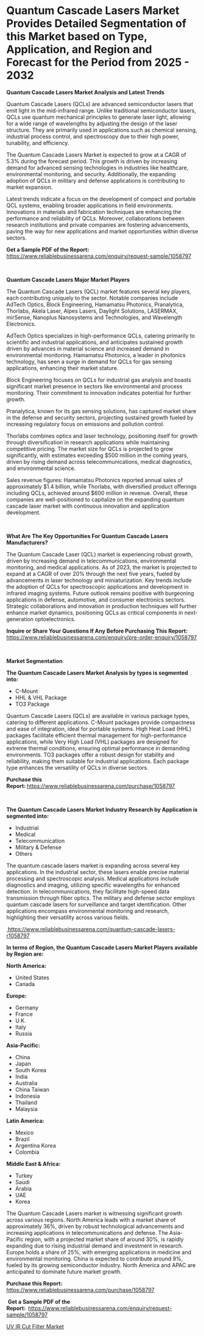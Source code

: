 <p><h1>Quantum Cascade Lasers Market Provides Detailed Segmentation of this Market based on Type, Application, and Region and Forecast for the Period from 2025 - 2032</h1></p><p><strong>Quantum Cascade Lasers Market Analysis and Latest Trends</strong></p>
<p><p>Quantum Cascade Lasers (QCLs) are advanced semiconductor lasers that emit light in the mid-infrared range. Unlike traditional semiconductor lasers, QCLs use quantum mechanical principles to generate laser light, allowing for a wide range of wavelengths by adjusting the design of the laser structure. They are primarily used in applications such as chemical sensing, industrial process control, and spectroscopy due to their high power, tunability, and efficiency.</p><p>The Quantum Cascade Lasers Market is expected to grow at a CAGR of 5.3% during the forecast period. This growth is driven by increasing demand for advanced sensing technologies in industries like healthcare, environmental monitoring, and security. Additionally, the expanding adoption of QCLs in military and defense applications is contributing to market expansion. </p><p>Latest trends indicate a focus on the development of compact and portable QCL systems, enabling broader applications in field environments. Innovations in materials and fabrication techniques are enhancing the performance and reliability of QCLs. Moreover, collaborations between research institutions and private companies are fostering advancements, paving the way for new applications and market opportunities within diverse sectors.</p></p>
<p><strong>Get a Sample PDF of the Report:&nbsp;</strong> <a href="https://www.reliablebusinessarena.com/enquiry/request-sample/1058797?utm_campaign=3138&utm_medium=2&utm_source=Github&utm_content=ia&utm_term=06042025&utm_id=quantum-cascade-lasers">https://www.reliablebusinessarena.com/enquiry/request-sample/1058797</a></p>
<p>&nbsp;</p>
<p><strong>Quantum Cascade Lasers Major Market Players</strong></p>
<p><p>The Quantum Cascade Lasers (QCL) market features several key players, each contributing uniquely to the sector. Notable companies include AdTech Optics, Block Engineering, Hamamatsu Photonics, Pranalytica, Thorlabs, Akela Laser, Alpes Lasers, Daylight Solutions, LASERMAX, mirSense, Nanoplus Nanosystems and Technologies, and Wavelength Electronics.</p><p>AdTech Optics specializes in high-performance QCLs, catering primarily to scientific and industrial applications, and anticipates sustained growth driven by advances in material science and increased demand in environmental monitoring. Hamamatsu Photonics, a leader in photonics technology, has seen a surge in demand for QCLs for gas sensing applications, enhancing their market stature.</p><p>Block Engineering focuses on QCLs for industrial gas analysis and boasts significant market presence in sectors like environmental and process monitoring. Their commitment to innovation indicates potential for further growth.</p><p>Pranalytica, known for its gas sensing solutions, has captured market share in the defense and security sectors, projecting sustained growth fueled by increasing regulatory focus on emissions and pollution control.</p><p>Thorlabs combines optics and laser technology, positioning itself for growth through diversification in research applications while maintaining competitive pricing. The market size for QCLs is projected to grow significantly, with estimates exceeding $500 million in the coming years, driven by rising demand across telecommunications, medical diagnostics, and environmental science.</p><p>Sales revenue figures: Hamamatsu Photonics reported annual sales of approximately $1.4 billion, while Thorlabs, with diversified product offerings including QCLs, achieved around $600 million in revenue. Overall, these companies are well-positioned to capitalize on the expanding quantum cascade laser market with continuous innovation and application development.</p></p>
<p>&nbsp;</p>
<p><strong>What Are The Key Opportunities For Quantum Cascade Lasers Manufacturers?</strong></p>
<p><p>The Quantum Cascade Laser (QCL) market is experiencing robust growth, driven by increasing demand in telecommunications, environmental monitoring, and medical applications. As of 2023, the market is projected to expand at a CAGR of over 20% through the next five years, fueled by advancements in laser technology and miniaturization. Key trends include the adoption of QCLs for spectroscopic applications and development in infrared imaging systems. Future outlook remains positive with burgeoning applications in defense, automotive, and consumer electronics sectors. Strategic collaborations and innovation in production techniques will further enhance market dynamics, positioning QCLs as critical components in next-generation optoelectronics.</p></p>
<p><strong>Inquire or Share Your Questions If Any Before Purchasing This Report:</strong> <a href="https://www.reliablebusinessarena.com/enquiry/pre-order-enquiry/1058797?utm_campaign=3138&utm_medium=2&utm_source=Github&utm_content=ia&utm_term=06042025&utm_id=quantum-cascade-lasers">https://www.reliablebusinessarena.com/enquiry/pre-order-enquiry/1058797</a></p>
<p>&nbsp;</p>
<p><strong>Market Segmentation</strong></p>
<p><strong>The Quantum Cascade Lasers Market Analysis by types is segmented into:</strong></p>
<p><ul><li>C-Mount</li><li>HHL & VHL Package</li><li>TO3 Package</li></ul></p>
<p><p>Quantum Cascade Lasers (QCLs) are available in various package types, catering to different applications. C-Mount packages provide compactness and ease of integration, ideal for portable systems. High Heat Load (HHL) packages facilitate efficient thermal management for high-performance applications, while Very High Load (VHL) packages are designed for extreme thermal conditions, ensuring optimal performance in demanding environments. TO3 packages offer a robust design for stability and reliability, making them suitable for industrial applications. Each package type enhances the versatility of QCLs in diverse sectors.</p></p>
<p><strong>Purchase this Report:&nbsp;</strong><a href="https://www.reliablebusinessarena.com/purchase/1058797?utm_campaign=3138&utm_medium=2&utm_source=Github&utm_content=ia&utm_term=06042025&utm_id=quantum-cascade-lasers">https://www.reliablebusinessarena.com/purchase/1058797</a></p>
<p>&nbsp;</p>
<p><strong>The Quantum Cascade Lasers Market Industry Research by Application is segmented into:</strong></p>
<p><ul><li>Industrial</li><li>Medical</li><li>Telecommunication</li><li>Military & Defense</li><li>Others</li></ul></p>
<p><p>The quantum cascade lasers market is expanding across several key applications. In the industrial sector, these lasers enable precise material processing and spectroscopic analysis. Medical applications include diagnostics and imaging, utilizing specific wavelengths for enhanced detection. In telecommunications, they facilitate high-speed data transmission through fiber optics. The military and defense sector employs quantum cascade lasers for surveillance and target identification. Other applications encompass environmental monitoring and research, highlighting their versatility across various fields.</p></p>
<p><a href="https://www.reliablebusinessarena.com/quantum-cascade-lasers-r1058797?utm_campaign=3138&utm_medium=2&utm_source=Github&utm_content=ia&utm_term=06042025&utm_id=quantum-cascade-lasers">&nbsp;https://www.reliablebusinessarena.com/quantum-cascade-lasers-r1058797</a></p>
<p><strong>In terms of Region, the Quantum Cascade Lasers Market Players available by Region are:</strong></p>
<p>
    <p> <strong> North America: </strong>
        <ul>
            <li>United States</li>
            <li>Canada</li>
        </ul>
        </p> 
    <p> <strong> Europe: </strong>
        <ul>
            <li>Germany</li>
            <li>France</li>
            <li>U.K.</li>
            <li>Italy</li>
            <li>Russia</li>
        </ul>
        </p> 
    <p> <strong> Asia-Pacific: </strong>
        <ul>
            <li>China</li>
            <li>Japan</li>
            <li>South Korea</li>
            <li>India</li>
            <li>Australia</li>
            <li>China Taiwan</li>
            <li>Indonesia</li>
            <li>Thailand</li>
            <li>Malaysia</li>
        </ul>
        </p> 
    <p> <strong> Latin America: </strong>
        <ul>
            <li>Mexico</li>
            <li>Brazil</li>
            <li>Argentina Korea</li>
            <li>Colombia</li>
        </ul>
        </p> 
    <p> <strong> Middle East & Africa: </strong>
        <ul>
            <li>Turkey</li>
            <li>Saudi</li>
            <li>Arabia</li>
            <li>UAE</li>
            <li>Korea</li>
        </ul>
    </p>
    </p>
<p><p>The Quantum Cascade Lasers market is witnessing significant growth across various regions. North America leads with a market share of approximately 36%, driven by robust technological advancements and increasing applications in telecommunications and defense. The Asia-Pacific region, with a projected market share of around 30%, is rapidly expanding due to rising industrial demand and investment in research. Europe holds a share of 25%, with emerging applications in medicine and environmental monitoring. China is expected to contribute around 9%, fueled by its growing semiconductor industry. North America and APAC are anticipated to dominate future market growth.</p></p>
<p><strong>Purchase this Report: </strong><a href="https://www.reliablebusinessarena.com/purchase/1058797?utm_campaign=3138&utm_medium=2&utm_source=Github&utm_content=ia&utm_term=06042025&utm_id=quantum-cascade-lasers">https://www.reliablebusinessarena.com/purchase/1058797</a></p>
<p>&nbsp;<strong>Get a Sample PDF of the Report:&nbsp;&nbsp;</strong><a href="https://www.reliablebusinessarena.com/enquiry/request-sample/1058797?utm_campaign=3138&utm_medium=2&utm_source=Github&utm_content=ia&utm_term=06042025&utm_id=quantum-cascade-lasers">https://www.reliablebusinessarena.com/enquiry/request-sample/1058797</a></p>
<p><strong></strong></p>
<p><p><a href="https://github.com/biyajausenik/Market-Research-Report-List-1/blob/main/uv-ir-cut-filter-market.md?utm_campaign=3138&utm_medium=2&utm_source=Github&utm_content=ia&utm_term=06042025&utm_id=quantum-cascade-lasers">UV IR Cut Filter Market</a></p></p>